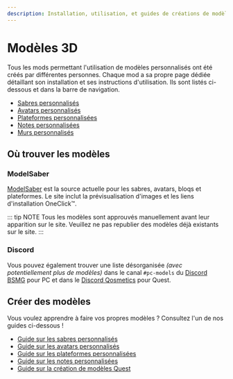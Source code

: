 ```yaml
---
description: Installation, utilisation, et guides de créations de modèles
---
```


# Modèles 3D
Tous les mods permettant l'utilisation de modèles personnalisés ont été créés par différentes personnes. Chaque mod a sa propre page dédiée détaillant son installation et ses instructions d'utilisation. Ils sont listés ci-dessous et dans la barre de navigation.

* [Sabres personnalisés](./custom-sabers.md)
* [Avatars personnalisés](./custom-avatars.md)
* [Plateformes personnalisées](./custom-platforms.md)
* [Notes personnalisées](./custom-notes.md)
* [Murs personnalisés](./custom-walls.md)

## Où trouver les modèles

### ModelSaber
[ModelSaber](https://modelsaber.com/) est la source actuelle pour les sabres, avatars, bloqs et plateformes. Le site inclut la prévisualisation d'images et les liens d'installation OneClick&trade;.

::: tip NOTE Tous les modèles sont approuvés manuellement avant leur apparition sur le site. Veuillez ne pas republier des modèles déjà existants sur le site. :::

### Discord
Vous pouvez également trouver une liste désorganisée _(avec potentiellement plus de modèles)_ dans le canal `#pc-models` du [Discord BSMG](https://discord.gg/beatsabermods) pour PC et dans le [Discord Qosmetics](https://discord.gg/qosmetics) pour Quest.

## Créer des modèles
Vous voulez apprendre à faire vos propres modèles ? Consultez l'un de nos guides ci-dessous !

* [Guide sur les sabres personnalisés](./sabers-guide.md)
* [Guide sur les avatars personnalisés](./avatars-guide.md)
* [Guide sur les plateformes personnalisées](./platforms-guide.md)
* [Guide sur les notes personnalisées](./notes-guide.md)
* [Guide sur la création de modèles Quest](https://github.com/RedBrumbler/Qosmetics/wiki)
